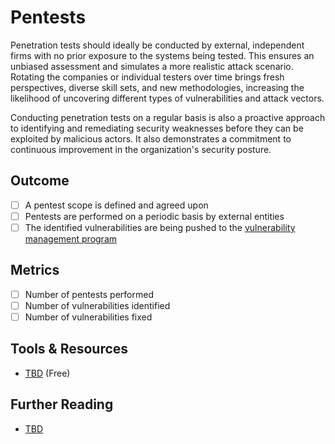 # Pentests

Penetration tests should ideally be conducted by external, independent firms with no prior exposure to the systems being tested. This ensures an unbiased assessment and simulates a more realistic attack scenario. Rotating the companies or individual testers over time brings fresh perspectives, diverse skill sets, and new methodologies, increasing the likelihood of uncovering different types of vulnerabilities and attack vectors.

Conducting penetration tests on a regular basis is also a proactive approach to identifying and remediating security weaknesses before they can be exploited by malicious actors. It also demonstrates a commitment to continuous improvement in the organization's security posture.

## Outcome

- [ ] A pentest scope is defined and agreed upon
- [ ] Pentests are performed on a periodic basis by external entities
- [ ] The identified vulnerabilities are being pushed to the [vulnerability management program](../product-security/vulnerability-management-program.md)

## Metrics

- [ ] Number of pentests performed
- [ ] Number of vulnerabilities identified
- [ ] Number of vulnerabilities fixed

## Tools & Resources

- [TBD](http://example.com) (Free)

## Further Reading

- [TBD](http://example.com)
